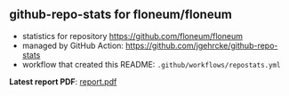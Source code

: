 ## github-repo-stats for floneum/floneum

- statistics for repository https://github.com/floneum/floneum
- managed by GitHub Action: https://github.com/jgehrcke/github-repo-stats
- workflow that created this README: `.github/workflows/repostats.yml`

**Latest report PDF**: [report.pdf](https://github.com/floneum/floneum/raw/github-repo-stats/floneum/floneum/latest-report/report.pdf)

